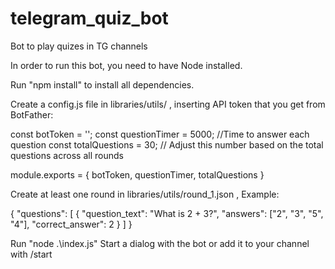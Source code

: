 # telegram_quiz_bot
Bot to play quizes in TG channels

In order to run this bot, you need to have Node installed. 

Run "npm install" to install all dependencies.

Create a config.js file in libraries/utils/ , inserting API token that you get from BotFather:

const botToken = '<insert Bot Token here>';
const questionTimer = 5000; //Time to answer each question
const totalQuestions = 30; // Adjust this number based on the total questions across all rounds

module.exports = {
    botToken,
    questionTimer,
    totalQuestions
}

Create at least one round in libraries/utils/round_1.json , Example:

{
    "questions": [
      {
        "question_text": "What is 2 + 3?",
        "answers": ["2", "3", "5", "4"],
        "correct_answer": 2
      }
    ]
}

Run "node .\index.js"
Start a dialog with the bot or add it to your channel with /start

